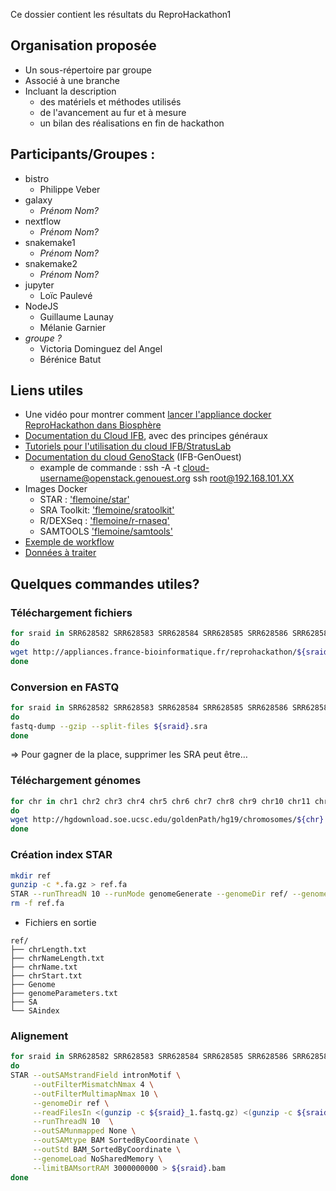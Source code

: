 Ce dossier contient les résultats du ReproHackathon1

## Organisation proposée

* Un sous-répertoire par groupe
* Associé à une branche
* Incluant la description
  * des matériels et méthodes utilisés
  * de l'avancement au fur et à mesure
  * un bilan des réalisations en fin de hackathon

## Participants/Groupes :

* bistro
  * Philippe Veber
* galaxy
  * *Prénom Nom?*
* nextflow
  * *Prénom Nom?*
* snakemake1
  * *Prénom Nom?*
* snakemake2
  * *Prénom Nom?*
* jupyter
  * Loïc Paulevé
* NodeJS
  - Guillaume Launay
  - Mélanie Garnier
* *groupe ?*
  - Victoria Dominguez del Angel 
  - Bérénice Batut


## Liens utiles

* Une vidéo pour montrer comment [lancer l'appliance docker ReproHackathon dans Biosphère](https://www.youtube.com/watch?v=0B5GoaD58Cc)
* [Documentation du Cloud IFB](http://www.france-bioinformatique.fr/fr/cloud/doc-du-cloud), avec des principes généraux
* [Tutoriels pour l'utilisation du cloud IFB/StratusLab](http://www.france-bioinformatique.fr/fr/evenements/IFB-IBI)
* [Documentation du cloud GenoStack](http://www.genouest.org/outils/genostack/getting-started.html) (IFB-GenOuest)
  * example de commande : ssh -A -t cloud-username@openstack.genouest.org ssh root@192.168.101.XX
* Images Docker
    * STAR	:	['flemoine/star'](https://hub.docker.com/r/flemoine/star/)
    * SRA Toolkit: 	['flemoine/sratoolkit'](https://hub.docker.com/r/flemoine/sratoolkit/)
    * R/DEXSeq	:	['flemoine/r-rnaseq'](https://hub.docker.com/r/flemoine/r-rnaseq/)
    * SAMTOOLS	['flemoine/samtools'](https://hub.docker.com/r/flemoine/samtools/)
* [Exemple de workflow](https://github.com/fredericlemoine/rna-pipeline/tree/master/pmid_23313955)
* [Données à traiter](http://appliances.france-bioinformatique.fr/reprohackathon/)

## Quelques commandes utiles?
### Téléchargement fichiers
```bash
for sraid in SRR628582 SRR628583 SRR628584 SRR628585 SRR628586 SRR628587 SRR628588 SRR628589
do
wget http://appliances.france-bioinformatique.fr/reprohackathon/${sraid}.sra
done
```
### Conversion en FASTQ
```bash
for sraid in SRR628582 SRR628583 SRR628584 SRR628585 SRR628586 SRR628587 SRR628588 SRR628589
do
fastq-dump --gzip --split-files ${sraid}.sra
done
```
=> Pour gagner de la place, supprimer les SRA peut être…

### Téléchargement génomes
```bash
for chr in chr1 chr2 chr3 chr4 chr5 chr6 chr7 chr8 chr9 chr10 chr11 chr12 chr13 chr14 chr15 chr16 chr17 chr18 chr19 chr20 chr21 chr22 chrM chrX chrY
do
wget http://hgdownload.soe.ucsc.edu/goldenPath/hg19/chromosomes/${chr}.fa.gz
done
```
### Création index STAR
```bash
mkdir ref
gunzip -c *.fa.gz > ref.fa
STAR --runThreadN 10 --runMode genomeGenerate --genomeDir ref/ --genomeFastaFiles ref.fa
rm -f ref.fa
```

* Fichiers en sortie
```
ref/
├── chrLength.txt
├── chrNameLength.txt
├── chrName.txt
├── chrStart.txt
├── Genome
├── genomeParameters.txt
├── SA
└── SAindex
```

### Alignement
```bash
for sraid in SRR628582 SRR628583 SRR628584 SRR628585 SRR628586 SRR628587 SRR628588 SRR628589
do
STAR --outSAMstrandField intronMotif \
     --outFilterMismatchNmax 4 \
     --outFilterMultimapNmax 10 \
     --genomeDir ref \
     --readFilesIn <(gunzip -c ${sraid}_1.fastq.gz) <(gunzip -c ${sraid}_2.fastq.gz) \
     --runThreadN 10  \
     --outSAMunmapped None \
     --outSAMtype BAM SortedByCoordinate \
     --outStd BAM_SortedByCoordinate \
     --genomeLoad NoSharedMemory \
     --limitBAMsortRAM 3000000000 > ${sraid}.bam
done
```
